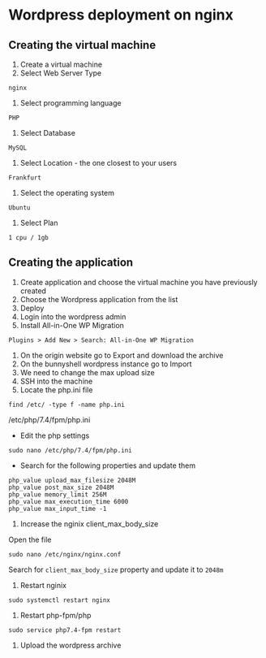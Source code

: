 # Wordpress deployment on nginx

## Creating the virtual machine

1. Create a virtual machine
2. Select Web Server Type

```text
nginx
```

1. Select programming language

```text
PHP
```

1. Select Database

```text
MySQL
```

1. Select Location - the one closest to your users

```text
Frankfurt
```

1. Select the operating system

```text
Ubuntu
```

1. Select Plan

```text
1 cpu / 1gb
```

## Creating the application

1. Create application and choose the virtual machine you have previously created
2. Choose the Wordpress application from the list
3. Deploy
4. Login into the wordpress admin
5. Install All-in-One WP Migration

```text
Plugins > Add New > Search: All-in-One WP Migration
```

1. On the origin website go to Export and download the archive
2. On the bunnyshell wordpress instance go to Import
3. We need to change the max upload size
4. SSH into the machine
5. Locate the php.ini file

```text
find /etc/ -type f -name php.ini
```

/etc/php/7.4/fpm/php.ini

* Edit the php settings

```text
sudo nano /etc/php/7.4/fpm/php.ini
```

* Search for the following properties and update them

```text
php_value upload_max_filesize 2048M
php_value post_max_size 2048M
php_value memory_limit 256M
php_value max_execution_time 6000
php_value max_input_time -1
```

1. Increase the nginix client\_max\_body\_size

Open the file

```text
sudo nano /etc/nginx/nginx.conf
```

Search for `client_max_body_size` property and update it to `2048m`

1. Restart nginix

```text
sudo systemctl restart nginx
```

1. Restart php-fpm/php

```text
sudo service php7.4-fpm restart
```

1. Upload the wordpress archive

